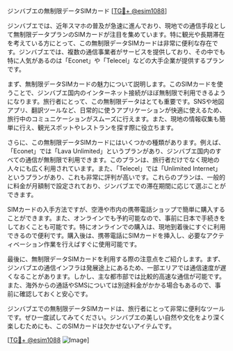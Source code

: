 ジンバブエの無制限データSIMカード [[TG💪+ @esim1088](https://t.me/s/esim1088)]

ジンバブエでは、近年スマホの普及が急速に進んでおり、現地での通信手段として無制限データプランのSIMカードが注目を集めています。特に観光や長期滞在を考えている方にとって、この無制限データSIMカードは非常に便利な存在です。ジンバブエでは、複数の通信事業者がサービスを提供しており、その中でも特に人気があるのは「Econet」や「Telecel」などの大手企業が提供するプランです。

まず、無制限データSIMカードの魅力について説明します。このSIMカードを使うことで、ジンバブエ国内のインターネット接続がほぼ無制限で利用できるようになります。旅行者にとって、この無制限データはとても重要です。SNSや地図アプリ、翻訳ツールなど、日常的に使うアプリケーションが快適に使えるため、旅行中のコミュニケーションがスムーズに行えます。また、現地の情報収集も簡単に行え、観光スポットやレストランを探す際に役立ちます。

さらに、この無制限データSIMカードにはいくつかの種類があります。例えば、「Econet」では「Lava Unlimited」というプランがあり、ジンバブエ国内のすべての通信が無制限で利用できます。このプランは、旅行者だけでなく現地の人々にも広く利用されています。また、「Telecel」では「Unlimited Internet」というプランがあり、これも非常に評判が高いです。これらのプランは、一般的に料金が月額制で設定されており、ジンバブエでの滞在期間に応じて選ぶことができます。

SIMカードの入手方法ですが、空港や市内の携帯電話ショップで簡単に購入することができます。また、オンラインでも予約可能なので、事前に日本で手続きをしておくことも可能です。特にオンラインでの購入は、現地到着後にすぐに利用できるので便利です。購入後は、携帯電話にSIMカードを挿入し、必要なアクティベーション作業を行えばすぐに使用可能です。

最後に、無制限データSIMカードを利用する際の注意点をご紹介します。まず、ジンバブエの通信インフラは発展途上にあるため、一部エリアでは通信速度が遅くなることがあります。しかし、主な都市部では比較的高速な通信が可能です。また、海外からの通話やSMSについては別途料金がかかる場合もあるので、事前に確認しておくと安心です。

ジンバブエでの無制限データSIMカードは、旅行者にとって非常に便利なツールです。ぜひ一度試してみてください。ジンバブエの美しい自然や文化をより深く楽しむためにも、このSIMカードは欠かせないアイテムです。

[[TG💪+ @esim1088](https://t.me/s/esim1088) ![Image](https://i.postimg.cc/Y0z9fWf4/image.png)]